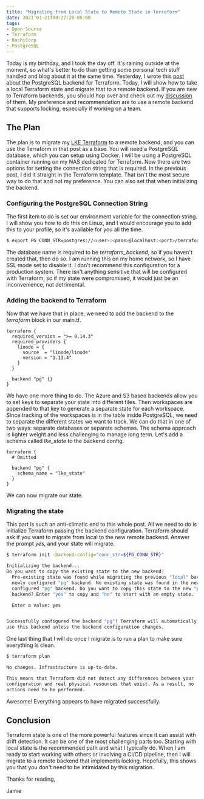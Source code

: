 ```yaml
---
title: "Migrating from Local State to Remote State in Terraform"
date: 2021-01-21T09:27:28-05:00
tags:
- Open Source
- Terraform
- HashiCorp
- PostgreSQL
---
```


Today is my birthday, and I took the day off. It's raining outside at the moment, so what's better to do than getting some personal tech stuff handled and blog about it at the same time. Yesterday, I wrote this [post](https://www.phillipsj.net/posts/postgresql-backend-for-terraform/) about the PostgreSQL backend for Terraform. Today, I will show how to take a local Terraform state and migrate that to a remote backend. If you are new to Terraform backends, you should hop over and check out my [discussion](https://www.phillipsj.net/posts/discussion-of-terraform-backends/) of them. My preference and recommendation are to use a remote backend that supports locking, especially if working on a team. 

## The Plan

The plan is to migrate my [LKE Terraform](https://www.phillipsj.net/posts/terraforming-a-linode-kubernetes-cluster/) to a remote backend, and you can use the Terraform in that post as a base. You will need a PostgreSQL database, which you can setup using Docker. I will be using a PostgreSQL container running on my NAS dedicated for Terraform. Now there are two options for setting the connection string that is required. In the previous post, I did it straight in the Terraform template. That isn't the most secure way to do that and not my preference. You can also set that when initializing the backend.

### Configuring the PostgreSQL Connection String

The first item to do is set our environment variable for the connection string. I will show you how to do this on Linux, and I would encourage you to add this to your profile, so it's available for you all the time.

```Bash
$ export PG_CONN_STR=postgres://<user>:<pass>@localhost:<port>/terraform_backend?sslmode=disable
```

The database name is required to be *terraform_backend*, so if you haven't created that, then do so. I am running this on my home network, so I have SSL mode set to disable it. I don't recommend this configuration for a production system. There isn't anything sensitive that will be configured with Terraform, so if my state were compromised, it would just be an inconvenience, not detrimental.

### Adding the backend to Terraform

Now that we have that in place, we need to add the backend to the *terraform* block in our main.tf.

```HCL
terraform {
  required_version = ">= 0.14.3"
  required_providers {
    linode = {
      source  = "linode/linode"
      version = "1.13.4"
    }
  }

  backend "pg" {}
}
```

We have one more thing to do. The Azure and S3 based backends allow you to set keys to separate your state into different files. Then workspaces are appended to that key to generate a separate state for each workspace. Since tracking of the workspaces is in the table inside PostgreSQL, we need to separate the different states we want to track. We can do that in one of two ways: separate databases or separate schemas. The schema approach is lighter weight and less challenging to manage long term. Let's add a schema called *lke_state* to the backend config.

```HCL
terraform {
  # Omitted

  backend "pg" {
    schema_name = "lke_state"
  }
}
```

We can now migrate our state.

### Migrating the state

This part is such an anti-climatic end to this whole post. All we need to do is initialize Terraform passing the backend configuration. Terraform should ask if you want to migrate from local to the new remote backend. Answer the prompt *yes*, and your state will migrate.

```Bash
$ terraform init -backend-config="conn_str=${PG_CONN_STR}"

Initializing the backend...
Do you want to copy the existing state to the new backend?
  Pre-existing state was found while migrating the previous "local" backend to the
  newly configured "pg" backend. No existing state was found in the newly
  configured "pg" backend. Do you want to copy this state to the new "pg"
  backend? Enter "yes" to copy and "no" to start with an empty state.

  Enter a value: yes


Successfully configured the backend "pg"! Terraform will automatically
use this backend unless the backend configuration changes.
```

One last thing that I will do once I migrate is to run a plan to make sure everything is clean.

```Bash
$ terraform plan

No changes. Infrastructure is up-to-date.

This means that Terraform did not detect any differences between your
configuration and real physical resources that exist. As a result, no
actions need to be performed.
```

Awesome! Everything appears to have migrated successfully.

## Conclusion

Terraform state is one of the more powerful features since it can assist with drift detection. It can be one of the most challenging parts too. Starting with local state is the recommended path and what I typically do. When I am ready to start working with others or involving a CI/CD pipeline, then I will migrate to a remote backend that implements locking. Hopefully, this shows you that you don't need to be intimidated by this migration.

Thanks for reading,

Jamie
